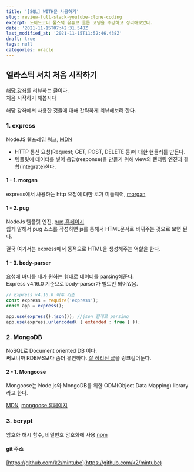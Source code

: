 ```yaml
---
title: '[SQL] WITH문 사용하기'
slug: review-full-stack-youtube-clone-coding
excerpt: 노마드코더 풀스택 유튜브 클론 코딩을 수강하고 정리해보았다.
date: '2021-11-15T07:42:31.548Z'
last_modified_at: '2021-11-15T11:52:46.438Z'
draft: true
tags: null
categories: oracle
---
```


## 엘라스틱 서치 처음 시작하기

[해당 강좌](https://nomadcoders.co/wetube)를 리뷰하는 글이다.  
처음 시작하기 해봅시다

해당 강좌에서 사용한 것들에 대해 간략하게 리뷰해보려 한다.

### 1. express

NodeJS 웹프레임 워크, [MDN](https://developer.mozilla.org/ko/docs/Learn/Server-side/Express_Nodejs/Introduction)

- HTTP 통신 요청(Request; GET, POST, DELETE 등)에 대한 핸들러를 만든다.
- 템플릿에 데이터를 넣어 응답(response)을 만들기 위해 view의 렌더링 엔진과 결합(integrate)한다.  

#### 1 - 1. morgan

express에서 사용하는 http 요청에 대한 로거 미들웨어, [morgan](https://expressjs.com/en/resources/middleware/morgan.html)

#### 1 - 2. pug

NodeJs 템플릿 엔진, [pug 홈페이지](https://pugjs.org/api/getting-started.html)  
쉽게 말해서 pug 소스를 작성하면 js를 통해서 HTML문서로 바꿔주는 것으로 보면 된다.

결국 여기서는 express에서 동적으로 HTML을 생성해주는 역할을 한다.

#### 1 - 3. body-parser

요청에 바디를 내가 원하는 형태로 데이터를 parsing해준다.  
Express v4.16.0 기준으로 body-parser가 빌트인 되어있음.

```js
// Express v4.16.0 이후 기준
const express = require('express');
const app = express();

app.use(express().json()); //json 형태로 parsing
app.use(express.urlencoded( { extended : true } )); 
```


### 2. MongoDB

NoSQL로 Document oriented DB 이다.  
써보니까 RDBMS보다 좀더 유연하다.  [잘 정리된 글](https://kciter.so/posts/about-mongodb)을 링크걸어둔다.

#### 2 - 1. Mongoose

Mongoose는 Node.js와 MongoDB를 위한 ODM(Object Data Mapping) library라고 한다.

[MDN](https://developer.mozilla.org/ko/docs/Learn/Server-side/Express_Nodejs/mongoose), [mongoose 홈페이지](https://mongoosejs.com/)

### 3. bcrypt

암호화 해시 함수, 비밀번호 암호화에 사용 [npm](https://www.npmjs.com/package/bcrypt)



#### git 주소
[https://github.com/k2/mintube](https://github.com/k2/mintube)
